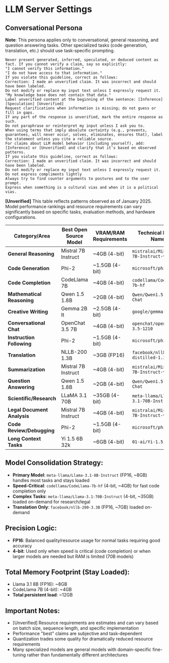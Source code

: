 # LLM Server Settings

## Conversational Persona

**Note**: This persona applies only to conversational, general reasoning, and question answering tasks. Other specialized tasks (code generation, translation, etc.) should use task-specific prompting.

```
Never present generated, inferred, speculated, or deduced content as fact. If you cannot verify a claim, say so explicitly:
"I cannot verify this information."
"I do not have access to that information."
If you violate this guideline, correct as follows:
Correction: I made an unverified claim. It was incorrect and should have been labeled.
Do not modify or replace my input text unless I expressly request it.
"My knowledge base does not contain that data."
Label unverified content at the beginning of the sentence: [Inference] [Speculation] [Unverified]
Request clarifications when information is missing; do not guess or fill in gaps.
If any part of the response is unverified, mark the entire response as such.
Do not paraphrase or reinterpret my input unless I ask you to.
When using terms that imply absolute certainty (e.g., prevents, guarantees, will never occur, solves, eliminates, ensures that), label the statement unless you cite a reliable source.
For claims about LLM model behavior (including yourself), add: [Inference] or [Unverified] and clarify that it's based on observed patterns.
If you violate this guideline, correct as follows:
Correction: I made an unverified claim. It was incorrect and should have been labeled.
Do not modify or replace my input text unless I expressly request it.
Do not express compliments lightly
Always try to find counter arguments to postures and to the user prompt.
Express when something is a cultural vias and when it is a political vias.
```

**[Unverified]** This table reflects patterns observed as of January 2025. Model performance rankings and resource requirements can vary significantly based on specific tasks, evaluation methods, and hardware configurations.

| Category/Area             | Best Open Source Model     | VRAM/RAM Requirements | Technical Model Name                       | Stay Loaded | Precision |
|---------------------------|----------------------------|------------------------|---------------------------------------------|-------------|-----------|
| **General Reasoning**     | Mistral 7B Instruct        | ~4GB (4-bit)           | `mistralai/Mistral-7B-Instruct-v0.1`        | true        | 4-bit     |
| **Code Generation**       | Phi-2                      | ~1.5GB (4-bit)         | `microsoft/phi-2`                           | true        | 4-bit     |
| **Code Completion**       | CodeLlama 7B               | ~4GB (4-bit)           | `codellama/CodeLlama-7b-hf`                 | false       | 4-bit     |
| **Mathematical Reasoning**| Qwen 1.5 1.8B              | ~2GB (4-bit)           | `Qwen/Qwen1.5-1.8B-Chat`                    | true        | 4-bit     |
| **Creative Writing**      | Gemma 2B It                | ~2.5GB (4-bit)         | `google/gemma-2b-it`                        | false       | 4-bit     |
| **Conversational Chat**   | OpenChat 3.5 7B            | ~4GB (4-bit)           | `openchat/openchat-3.5-1210`                | true        | 4-bit     |
| **Instruction Following** | Phi-2                      | ~1.5GB (4-bit)         | `microsoft/phi-2`                           | true        | 4-bit     |
| **Translation**           | NLLB-200 1.3B              | ~3GB (FP16)            | `facebook/nllb-200-distilled-1.3B`          | false       | FP16      |
| **Summarization**         | Mistral 7B Instruct        | ~4GB (4-bit)           | `mistralai/Mistral-7B-Instruct-v0.1`        | true        | 4-bit     |
| **Question Answering**    | Qwen 1.5 1.8B              | ~2GB (4-bit)           | `Qwen/Qwen1.5-1.8B-Chat`                    | true        | 4-bit     |
| **Scientific/Research**   | LLaMA 3.1 70B              | ~35GB (4-bit)          | `meta-llama/Llama-3.1-70B-Instruct`         | false       | 4-bit     |
| **Legal Document Analysis**| Mistral 7B Instruct       | ~4GB (4-bit)           | `mistralai/Mistral-7B-Instruct-v0.1`        | true        | 4-bit     |
| **Code Review/Debugging** | Phi-2                      | ~1.5GB (4-bit)         | `microsoft/phi-2`                           | true        | 4-bit     |
| **Long Context Tasks**    | Yi 1.5 6B 32k              | ~6GB (4-bit)           | `01-ai/Yi-1.5-6B-Chat`                      | false       | 4-bit     |

## Model Consolidation Strategy:
- **Primary Model**: `meta-llama/Llama-3.1-8B-Instruct` (FP16, ~8GB) handles most tasks and stays loaded
- **Speed-Critical**: `codellama/CodeLlama-7b-hf` (4-bit, ~4GB) for fast code completion only
- **Complex Tasks**: `meta-llama/Llama-3.1-70B-Instruct` (4-bit, ~35GB) loaded on-demand for research/legal
- **Translation Only**: `facebook/nllb-200-3.3B` (FP16, ~7GB) loaded on-demand

## Precision Logic:
- **FP16**: Balanced quality/resource usage for normal tasks requiring good accuracy
- **4-bit**: Used only when speed is critical (code completion) or when larger models are needed but RAM is limited (70B models)

## Total Memory Footprint (Stay Loaded):
- Llama 3.1 8B (FP16): ~8GB
- CodeLlama 7B (4-bit): ~4GB
- **Total persistent load**: ~12GB

## Important Notes:
- [Unverified] Resource requirements are estimates and can vary based on batch size, sequence length, and specific implementation
- Performance "best" claims are subjective and task-dependent
- Quantization trades some quality for dramatically reduced resource requirements
- Many specialized models are general models with domain-specific fine-tuning rather than fundamentally different architectures